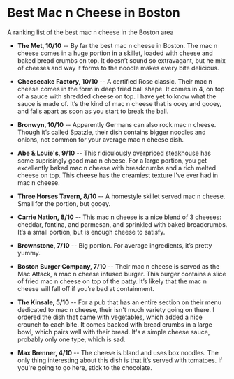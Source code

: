 # Best Mac n Cheese in Boston
A ranking list of the best mac n cheese in the Boston area

-  **The Met, 10/10** -- By far the best mac n cheese in Boston. The mac n cheese comes in a huge portion in a skillet, loaded with cheese and baked bread crumbs on top. It doesn’t sound so extravagant, but he mix of cheeses and way it forms to the noodle makes every bite delicious.

* **Cheesecake Factory, 10/10** -- A certified Rose classic. Their mac n cheese comes in the form in deep fried ball shape. It comes in 4, on top of a sauce with shredded cheese on top. I have yet to know what the sauce is made of. It’s the kind of mac n cheese that is ooey and gooey, and falls apart as soon as you start to break the ball.

* **Bronwyn, 10/10** -- Apparently Germans can also rock mac n cheese. Though it’s called Spatzle, their dish contains bigger noodles and onions, not common for your average mac n cheese dish. 

* **Abe & Louie's, 9/10** -- This ridiculously overpriced steakhouse has some suprisingly good mac n cheese. For a large portion, you get excellently baked mac n cheese with breadcrumbs and a rich melted cheese on top. This cheese has the creamiest texture I've ever had in mac n cheese.

* **Three Horses Tavern, 8/10** -- A homestyle skillet served mac n cheese. Small for the portion, but gooey.

* **Carrie Nation, 8/10** -- This mac n cheese is a nice blend of 3 cheeses: cheddar, fontina, and parmesan, and sprinkled with baked breadcrumbs. It’s a small portion, but is enough cheese to satisfy. 

* **Brownstone, 7/10** -- Big portion. For average ingredients, it’s pretty yummy.

* **Boston Burger Company, 7/10** -- Their mac n cheese is served as the Mac Attack, a mac n cheese infused burger. This burger contains a slice of fried mac n cheese on top of the patty. It’s likely that the mac n cheese will fall off if you’re bad at containment. 

* **The Kinsale, 5/10** -- For a pub that has an entire section on their menu dedicated to mac n cheese, their isn't much variety going on there. I ordered the dish that came with vegetables, which added a nice crounch to each bite. It comes backed with bread crumbs in a large bowl, which pairs well with their bread. It's a simple cheese sauce, probably only one type, which is sad.

* **Max Brenner, 4/10** -- The cheese is bland and uses box noodles. The only thing interesting about this dish is that it’s served with tomatoes. If you're going to go here, stick to the chocolate.
